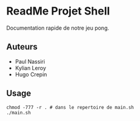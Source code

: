 
# ReadMe Projet Shell

Documentation rapide de notre jeu pong.

## Auteurs

- Paul Nassiri
- Kylian Leroy
- Hugo Crepin


## Usage

```terminal
chmod -777 -r . # dans le repertoire de main.sh
./main.sh
```

